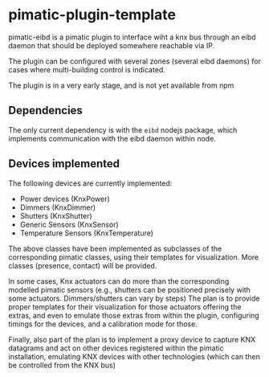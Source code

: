 pimatic-plugin-template
=======================

pimatic-eibd is a pimatic plugin to interface wiht a knx bus through an eibd daemon that should be deployed somewhere reachable via IP.

The plugin can be configured with several zones (several eibd daemons) for cases where multi-building control is indicated.

The plugin is in a very early stage, and is not yet available from npm

## Dependencies

The only current dependency is with the `eibd` nodejs package, which implements communication with the eibd daemon within node.

## Devices implemented

The following devices are currently implemented:
- Power devices (KnxPower)
- Dimmers (KnxDimmer)
- Shutters (KnxShutter)
- Generic Sensors (KnxSensor)
- Temperature Sensors (KnxTemperature)

The above classes have been implemented as subclasses of the corresponding pimatic classes, using their templates for visualization. More classes (presence, contact) will be provided.

In some cases, Knx actuators can do more than the corresponding modelled pimatic sensors (e.g., shutters can be positioned precisely with some actuators. Dimmers/shutters can vary by steps) The plan is to provide proper templates for their visualization for those actuators offering the extras, and even to emulate those extras from within the plugin, configuring timings for the devices, and a calibration mode for those.

Finally, also part of the plan is to implement a proxy device to capture KNX datagrams and act on other devices registered within the pimatic installation, emulating KNX devices with other technologies (which can then be controlled from the KNX bus)

